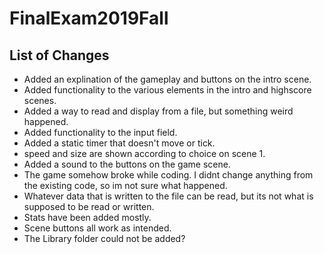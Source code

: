 # FinalExam2019Fall
 
## List of Changes ##

* Added an explination of the gameplay and buttons on the intro scene.
* Added functionality to the various elements in the intro and highscore scenes.
* Added a way to read and display from a file, but something weird happened. 
* Added functionality to the input field.
* Added a static timer that doesn't move or tick.
* speed and size are shown according to choice on scene 1.
* Added a sound to the buttons on the game scene.
* The game somehow broke while coding. I didnt change anything from the existing code, so im not sure what happened.
* Whatever data that is written to the file can be read, but its not what is supposed to be read or written.
* Stats have been added mostly.
* Scene buttons all work as intended.
* The Library folder could not be added?
